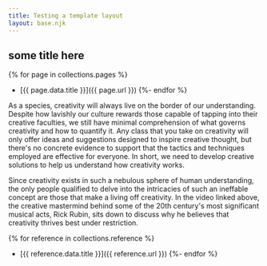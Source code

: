 ```yaml
---
title: Testing a template layout
layout: base.njk
---
```


## some title here

{% for page in collections.pages %}
  - [{{ page.data.title }}]({{ page.url }})
{%- endfor %}

As a species, creativity will always live on the border of our understanding. Despite how lavishly our culture rewards those capable of tapping into their creative faculties, we still have minimal comprehension of what governs creativity and how to quantify it. Any class that you take on creativity will only offer ideas and suggestions designed to inspire creative thought, but there's no concrete evidence to support that the tactics and techniques employed are effective for everyone. In short, we need to develop creative solutions to help us understand how creativity works.

Since creativity exists in such a nebulous sphere of human understanding, the only people qualified to delve into the intricacies of such an ineffable concept are those that make a living off creativity. In the video linked above, the creative mastermind behind some of the 20th century's most significant musical acts, Rick Rubin, sits down to discuss why he believes that creativity thrives best under restriction.

{% for reference in collections.reference %}
  - [{{ reference.data.title }}]({{ reference.url }})
{%- endfor %}

